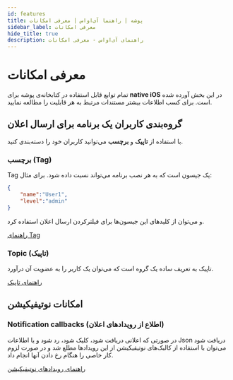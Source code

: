```yaml
---
id: features
title: پوشه | راهنما آی‌اواس | معرفی امکانات
sidebar_label: معرفی امکانات
hide_title: true
description: راهنمای آی‌اواس - معرفی امکانات
---
```


# معرفی امکانات

تمام توابع قابل استفاده در کتابخانه‌ی پوشه برای **native iOS** در این بخش آورده‌ شده است. برای کسب اطلاعات بیشتر مستندات مرتبط به هر قابلیت را مطالعه نمایید.

## گروه‌بندی کاربران یک برنامه برای ارسال اعلان

با استفاده از **تاپیک** و **برچسب** می‌توانید کاربران خود را دسته‌بندی کنید.

### برچسب (Tag)

Tag یک جیسون است که به هر نصب برنامه می‌تواند نسبت داده شود. برای مثال:

```json
{
    "name":"User1",
    "level":"admin"
}
```

و می‌توان از کلید‌های این جیسون‌ها برای فیلترکردن ارسال اعلان استفاده کرد.

[راهنمای Tag](/docs/ios/features/tag)

### Topic (تاپیک)

تاپیک به تعریف ساده یک گروه است که می‌توان یک کاربر را به عضویت آن درآورد.

[راهنمای تاپیک](/docs/ios/features/topic)

## امکانات نوتیفیکیشن

### Notification callbacks (اطلاع از رویدادهای اعلان‌)

در صورتی که اعلانی دریافت‌ شود، کلیک‌ شود، رد شود و یا اطلاعات Json دریافت‌ شود می‌توان با استفاده از کالبک‌های  نوتیفیکیشن از این رویدادها مطلع شد و در صورت لزوم کار خاصی را هنگام رخ دادن آنها انجام داد.

[راهنمای رویدادهای نوتیفیکیشن](/docs/ios/features/callbacks)

